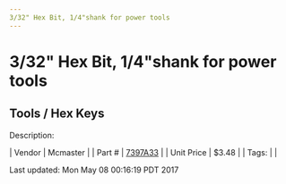 ```yaml
---
3/32" Hex Bit, 1/4"shank for power tools
---
```

# 3/32" Hex Bit, 1/4"shank for power tools
## Tools / Hex Keys
Description: 	 

| Vendor | Mcmaster | 
| Part # | [7397A33](https://www.mcmaster.com/#7397A33) | 
| Unit Price | $3.48 | 
| Tags: |  | 

Last updated: Mon May 08 00:16:19 PDT 2017